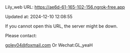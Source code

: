 Lily_web URL: https://ae6d-61-165-102-156.ngrok-free.app

Updated at: 2024-12-10 12:08:55

If you cannot open this URL, the server might be down.

Please contact: 

goley04@foxmail.com Or Wechat:GL_yeaH